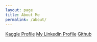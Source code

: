 ```yaml
---
layout: page
title: About Me
permalink: /about/
---
```




 <a href="https://www.kaggle.com/omegaji">Kaggle Profile</a>
 <a href="https://www.linkedin.com/in/om-purohit-957187175/">My Linkedin Profile</a>
 <a href="https://github.com/omegaji">Github</a>
